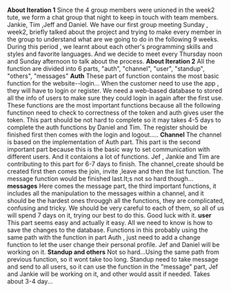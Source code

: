 **About Iteration 1**
Since the 4 group members were unioned in the week2 tute, we form a chat group that night to keep in touch with team members.
Jankie, Tim ,Jeff and Daniel.
We have our first group meeting Sunday , week2, briefly talked about the project and trying to make every member in the group
to understand what are we going to do in the following 9 weeks. During this period , we learnt about each other's programming 
skills and styles and favorite languages. And we decide to meet every Thursday noon and Sunday afternoon to talk about the 
process.
**About Iteration 2**
All the function are divided into 6 parts, "auth", "channel", "user", "standup", "others", "messages"
**Auth**
These part of function contains the most basic function for the website--login...
When the customer need to use the app , they will have to login or register.
We need a web-based database to stored all the info of users to make sure they could
login in again after the first use. These functions are the most important functions 
because all the following functinon need to check to correctness of the token and
auth gives user the token. This part should be not hard to complete so it may takes 4-5 days to complete the
auth functions by Daniel and Tim.
The register should be finished first then comes with the login and logout.....
**Channel**
The channel is based on the implementation of Auth part. This part is the second important part 
because this is the basic way to set communication with different users. And it contaions a 
lot of functions. Jef , Jankie and Tim are contributing to this part for 6-7 days to finish.
The channel_create should be created first then comes the join, invite ,leave and then the list function.
The message function would be finished last.It;s not so hard though...
**messages**
Here comes the message part, the third important functions, it includes all the manipulation to the messages
within a channel, and it should be the hardest ones througgh all the functions, they are complicated, confusing and tricky.
We should be very careful to each of them, so all of us will spend 7 days on it, trying our best to do this. Good luck with it.
**user**
This part seems easy and actually it easy. All we need to know is how to save the changes to the database.
Functions in this probably using the same path with the function in part Auth , just need to add a change 
function to let the user change their personal profile. Jef and Daniel will be working on it.
**Standup and others**
Not so hard...Using the same path from previous function, so it wont take too long.
Standup need to take message and send to all users, so it can use the function in the "message" 
part, Jef and Jankie will be working on it, and other would assit if needed. 
Takes about 3-4 day...
